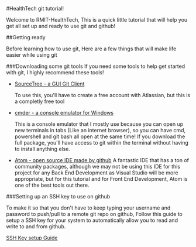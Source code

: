 #HealthTech git tutorial!

Welcome to RMIT-HealthTech, This is a quick little tutorial that will help you get all set up and ready to use git and github!

##Getting ready

Before learning how to use git, Here are a few things that will make life easier while using git

###Downloading some git tools
If you need some tools to help get started with git, I highly recommend these tools!

* [SourceTree - a GUI Git Client](https://www.sourcetreeapp.com/)

   To use this, you'll have to create a free account with Atlassian, but this is a completly free tool

* [cmder - a console emulator for Windows](http://cmder.net/)

   This is a console emulator that I mostly use because you can open up new terminals in tabs (Like an internet browser), so you can have cmd, powershell and git bash all open at the same time! If you download the full package, you'll have access to git within the terminal without having to install anything else.

* [Atom - open source IDE made by github](https://atom.io/)
   A fantastic IDE that has a ton of community packages, although we may not be using this IDE for this project for any Back End Development as Visual Studio will be more appropriate, but for this tutorial and for Front End Development, Atom is one of the best tools out there.

###Setting up an SSH key to use on github

To make it so that you don't have to keep typing your username and password to push/pull to a remote git repo on github, Follow this guide to setup a SSH key for your system to automatically allow you to read and write to and from github.

[SSH Key setup Guide](https://help.github.com/articles/generating-an-ssh-key/)
